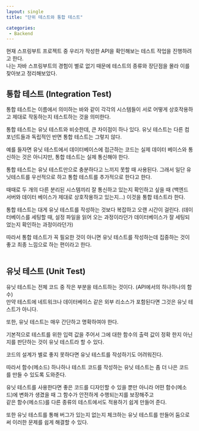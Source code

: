 ```yaml
---
layout: single
title: "단위 테스트와 통합 테스트"

categories:
 - Backend
---
```


현재 스프링부트 프로젝트 중 우리가 작성한 API을 확인해보는 테스트 작업을 진행하려고 한다. <br>
나는 자바 스프링부트의 경험이 별로 없기 때문에 테스트의 종류와 장단점을 몰라 이를 찾아보고 정리해보았다. <br>

## 통합 테스트 (Integration Test)
통합 테스트는 이름에서 의미하는 바와 같이 각각의 시스템들이 서로 어떻게 상호작용하고 제대로 작동하는지 테스트하는 것을 의미한다. <br>

통합 테스트는 유닛 테스트와 비슷한데, 큰 차이점이 하나 있다. 유닛 테스트는 다른 컴포넌트들과 독립적인 반면 통합 테스트는 그렇지 않다. <br>

예를 들자면 유닛 테스트에서 데이터베이스에 접근하는 코드는 실제 데이터 베이스와 통신하는 것은 아니지만, 통합 테스트는 실제 통신해야 한다. <br>

통합 테스트는 유닛 테스트만으로 충분하다고 느끼지 못할 때 사용된다. 그래서 일단 유닛테스트를 우선적으로 하고 통합 테스트를 추가적으로 한다고 한다. <br>

때때로 두 개의 다른 분리된 시스템끼리 잘 통신하고 있는지 확인하고 싶을 때 (백엔드 서버와 데이터 베이스가 제대로 상호작용하고 있는지...) 이것을 통합 테스트라 한다. <br>

통합 테스트는 대게 유닛 테스트를 작성하는 것보다 복잡하고 오랜 시간이 걸린다. (데이터베이스를 세팅할 때, 설정 파일을 읽어 오는 과정이라던가 데이터베이스가 잘 세팅되었는지 확인하는 과정이라던가) <br>

따라서 통합 테스트가 꼭 필요한 것이 아니면 유닛 테스트를 작성하는데 집중하는 것이 좋고 최종 느낌으로 하는 편이라고 한다. <br> <br>

## 유닛 테스트 (Unit Test) 

유닛 테스트는 전체 코드 중 작은 부분을 테스트하는 것이다. (API에서의 하나하나의 함수) <br>
만약 테스트에 네트워크나 데이터베이스 같은 외부 리소스가 포함된다면 그것은 유닛 테스트가 아니다. <br>

또한, 유닛 테스트는 매우 간단하고 명확하여야 한다. <br>

기본적으로 테스트를 위한 입력 값을 주어서 그에 대한 함수의 출력 값이 정확 한지 아닌지를 판단하는 것이 유닛 테스트라 할 수 있다. <br>

코드의 설계가 별로 좋지 못하다면 유닛 테스트를 작성하기도 어려워진다. <br>

따라서 함수(메소드) 하나하나 테스트 코드를 작성하는 유닛 테스트는 좀 더 나은 코드를 만들 수 있도록 도와준다. <br>

유닛 테스트를 사용한다면 좋은 코드를 디자인할 수 있을 뿐만 아니라 어떤 함수(메소드)에 변화가 생겼을 때 그 함수가 안전하게 수행되는지를 보장해주고 <br>
같은 함수(메소드)를 다른 종류의 테스트에서도 적용하기 쉽게 만들어 준다. <br>

또한 유닛 테스트를 통해 버그가 있는지 없는지 체크하는 유닛 테스트를 만들어 둠으로써 이러한 문제를 쉽게 해결할 수 있다. <br>
